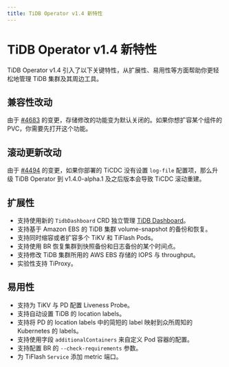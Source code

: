 ```yaml
---
title: TiDB Operator v1.4 新特性
---
```


# TiDB Operator v1.4 新特性

TiDB Operator v1.4 引入了以下关键特性，从扩展性、易用性等方面帮助你更轻松地管理 TiDB 集群及其周边工具。

## 兼容性改动

由于 [#4683](https://github.com/pingcap/tidb-operator/pull/4683) 的变更，存储修改的功能变为默认关闭的。如果你想扩容某个组件的 PVC，你需要先打开这个功能。

## 滚动更新改动

由于 [#4494](https://github.com/pingcap/tidb-operator/pull/4494) 的变更，如果你部署的 TiCDC 没有设置 `log-file` 配置项，那么升级 TiDB Operator 到 v1.4.0-alpha.1 及之后版本会导致 TiCDC 滚动重建。

## 扩展性

- 支持使用新的 `TidbDashboard` CRD 独立管理 [TiDB Dashboard](https://github.com/pingcap/tidb-dashboard)。
- 支持基于 Amazon EBS 的 TiDB 集群 volume-snapshot 的备份和恢复。
- 支持同时缩容或者扩容多个 TiKV 和 TiFlash Pods。
- 支持使用 BR 恢复集群到快照备份和日志备份的某个时间点。
- 支持修改 TiDB 集群所用的 AWS EBS 存储的 IOPS 与 throughput。
- 实验性支持 TiProxy。

## 易用性

- 支持为 TiKV 与 PD 配置 Liveness Probe。
- 支持自动设置 TiDB 的 location labels。
- 支持将 PD 的 location labels 中的简短的 label 映射到众所周知的 Kubernetes 的 labels。
- 支持使用字段 `additionalContainers` 来自定义 Pod 容器的配置。
- 支持配置 BR 的 `--check-requirements` 参数。
- 为 TiFlash `Service` 添加 metric 端口。
